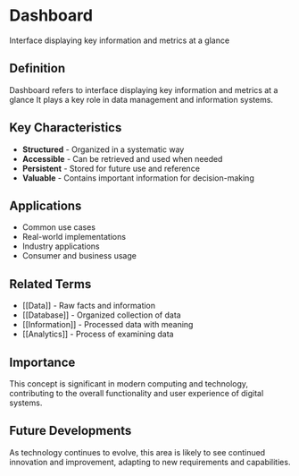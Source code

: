 # Dashboard

Interface displaying key information and metrics at a glance

## Definition
Dashboard refers to interface displaying key information and metrics at a glance It plays a key role in data management and information systems.

## Key Characteristics
- **Structured** - Organized in a systematic way
- **Accessible** - Can be retrieved and used when needed
- **Persistent** - Stored for future use and reference
- **Valuable** - Contains important information for decision-making

## Applications
- Common use cases
- Real-world implementations
- Industry applications
- Consumer and business usage

## Related Terms
- [[Data]] - Raw facts and information
- [[Database]] - Organized collection of data
- [[Information]] - Processed data with meaning
- [[Analytics]] - Process of examining data

## Importance
This concept is significant in modern computing and technology, contributing to the overall functionality and user experience of digital systems.

## Future Developments
As technology continues to evolve, this area is likely to see continued innovation and improvement, adapting to new requirements and capabilities.
